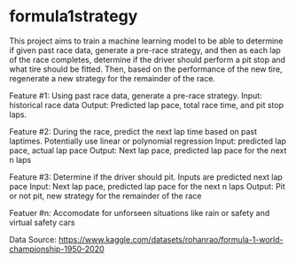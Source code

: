 # formula1strategy

This project aims to train a machine learning model to be able to determine if given past race data, generate a pre-race strategy, and then as each lap of the race completes, determine if the driver should perform a pit stop and what tire should be fitted. Then, based on the performance of the new tire, regenerate a new strategy for the remainder of the race. 

Feature #1:
Using past race data, generate a pre-race strategy. 
Input: historical race data
Output: Predicted lap pace, total race time, and pit stop laps.

Feature #2: 
During the race, predict the next lap time based on past laptimes. Potentially use linear or polynomial regression
Input: predicted lap pace, actual lap pace
Output: Next lap pace, predicted lap pace for the next n laps

Feature #3:
Determine if the driver should pit. Inputs are predicted next lap pace
Input: Next lap pace, predicted lap pace for the next n laps
Output: Pit or not pit, new strategy for the remainder of the race

Featuer #n:
Accomodate for unforseen situations like rain or safety and virtual safety cars

Data Source: https://www.kaggle.com/datasets/rohanrao/formula-1-world-championship-1950-2020
